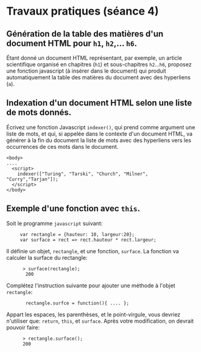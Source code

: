 # Travaux pratiques (séance 4)

## Génération de la table des matières d'un document HTML pour `h1`, `h2`,... `h6`.

  Étant donné un document HTML représentant, par exemple, un article
  scientifique organisé en chapitres (`h1`) et sous-chapitres
  `h2`...`h6`, proposez une fonction javascript (à insérer dans le
  document) qui produit automatiquement la table des matières du
  document avec des hyperliens (`a`).

## Indexation d'un document HTML selon une liste de mots donnés.

  Écrivez une fonction Javascript `indexer()`, qui prend comme
  argument une liste de mots, et qui, si appelée dans le contexte d'un
  document HTML, va générer à la fin du document la liste de mots avec
  des hyperliens <a> vers les occurrences de ces mots dans le
  document.


    <body>
    ....
      <script>
        indexer(["Turing", "Tarski", "Church", "Milner", "Curry","Tarjan"]);
      </script>
    </body>

## Exemple d'une fonction avec `this`.

Soit le programme `javascript` suivant:

         var rectangle = {hauteur: 10, largeur:20};
         var surface = rect => rect.hauteur * rect.largeur;

Il définie un objet, `rectangle`, et une fonction, `surface`. La fonction va calculer la surface  du rectangle:

          > surface(rectangle);
           200

Complétez l'instruction suivante pour ajouter une méthode à l'objet `rectangle`:

           rectangle.surfce = function(){ .... };

Appart les espaces, les parenthèses, et le point-virgule, vous devriez n'utiliser que: `return`, `this`, et `surface`. 
Après votre modification, on devrait pouvoir faire:

          > rectangle.surface();
          200
  

